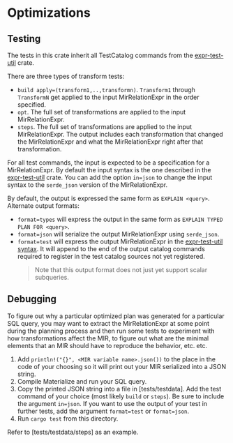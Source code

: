 # Optimizations

## Testing

The tests in this crate inherit all TestCatalog commands from the
[expr-test-util](../expr-test-util) crate.

There are three types of transform tests:
* `build apply=(transform1,..,transformn)`. `Transform1` through `TransformN`
  get applied to the input MirRelationExpr in the order specified.
* `opt`. The full set of transformations are applied to the input
  MirRelationExpr.
* `steps`. The full set of transformations are applied to the input
  MirRelationExpr. The output includes each transformation that changed the
  MirRelationExpr and what the MirRelationExpr right after that transformation.

For all test commands, the input is expected to be a specification for a
MirRelationExpr. By default the input syntax is the one described in the
[expr-test-util](../expr-test-util/README.md#syntax) crate. You can add the
option `in=json` to change the input syntax to the `serde_json` version of the
MirRelationExpr.

By default, the output is expressed the same form as `EXPLAIN <query>`.
Alternate output formats:
* `format=types` will express the output in the same form as `EXPLAIN TYPED PLAN FOR <query>`.
* `format=json` will serialize the output MirRelationExpr using `serde_json`.
* `format=test` will express the output MirRelationExpr in the
  [expr-test-util syntax](../expr-test-util/README.md#syntax). It will append to
  the end of the output catalog commands required to register in the test
  catalog sources not yet registered.
  > Note that this output format does not just yet support scalar subqueries.

## Debugging

To figure out why a particular optimized plan was generated for a particular SQL
query, you may want to extract the MirRelationExpr at some point during the
planning process and then run some tests to experiment with how transformations
affect the MIR, to figure out what are the minimal elements that an MIR should
have to reproduce the behavior, etc. etc.

1. Add `println!("{}", <MIR variable name>.json())` to the place in the code of
   your choosing so it will print out your MIR serialized into a JSON string.
2. Compile Materialize and run your SQL query.
3. Copy the printed JSON string into a file in [tests/testdata]. Add the test
   command of your choice (most likely `build` or `steps`). Be sure to include
   the argument `in=json`. If you want to use the output of your test in further
   tests, add the argument `format=test` or `format=json`.
4. Run `cargo test` from this directory.

Refer to [tests/testdata/steps] as an example.
